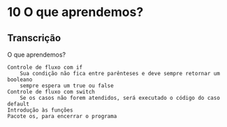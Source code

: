 # 10  O que aprendemos?

## Transcrição

O que aprendemos?

    Controle de fluxo com if
        Sua condição não fica entre parênteses e deve sempre retornar um booleano
        sempre espera um true ou false
    Controle de fluxo com switch
        Se os casos não forem atendidos, será executado o código do caso default
    Introdução às funções
    Pacote os, para encerrar o programa

